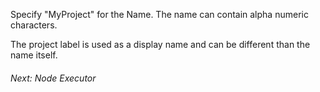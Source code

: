 <!--
#/ title: Name and description
-->
<p>
Specify "MyProject" for the Name.
The name can contain alpha numeric characters. 
</p>
<p>
The project label is used as a display name and can be different than the name itself. 
</p>
<h6>Next: Node Executor</h6>